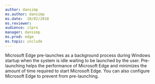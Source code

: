 ```yaml
---
author: dansimp
ms.author: dansimp
ms.date:  10/02/2018
ms.reviewer:
audience: itpro
manager: dansimp
ms.prod: edge
ms.topic: include
---
```


Microsoft Edge pre-launches as a background process during Windows startup when the system is idle waiting to be launched by the user.  Pre-launching helps the performance of Microsoft Edge and minimizes the amount of time required to start Microsoft Edge. You can also configure Microsoft Edge to prevent from pre-launching.
